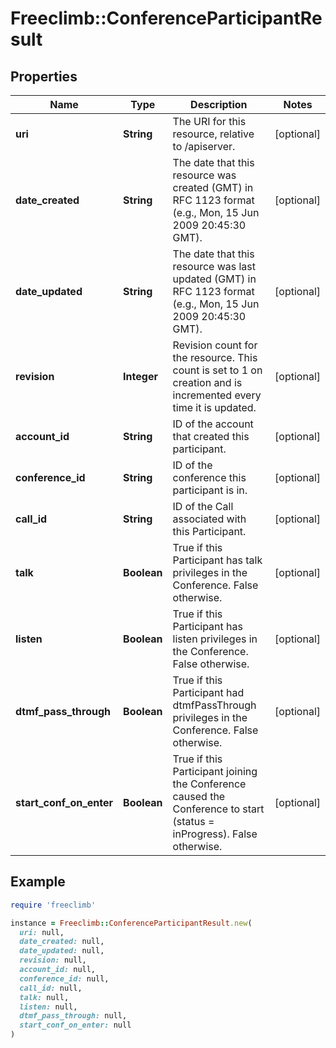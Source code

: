 # Freeclimb::ConferenceParticipantResult

## Properties

| Name | Type | Description | Notes |
| ---- | ---- | ----------- | ----- |
| **uri** | **String** | The URI for this resource, relative to /apiserver. | [optional] |
| **date_created** | **String** | The date that this resource was created (GMT) in RFC 1123 format (e.g., Mon, 15 Jun 2009 20:45:30 GMT). | [optional] |
| **date_updated** | **String** | The date that this resource was last updated (GMT) in RFC 1123 format (e.g., Mon, 15 Jun 2009 20:45:30 GMT). | [optional] |
| **revision** | **Integer** | Revision count for the resource. This count is set to 1 on creation and is incremented every time it is updated. | [optional] |
| **account_id** | **String** | ID of the account that created this participant. | [optional] |
| **conference_id** | **String** | ID of the conference this participant is in. | [optional] |
| **call_id** | **String** | ID of the Call associated with this Participant. | [optional] |
| **talk** | **Boolean** | True if this Participant has talk privileges in the Conference. False otherwise. | [optional] |
| **listen** | **Boolean** | True if this Participant has listen privileges in the Conference. False otherwise. | [optional] |
| **dtmf_pass_through** | **Boolean** | True if this Participant had dtmfPassThrough privileges in the Conference. False otherwise. | [optional] |
| **start_conf_on_enter** | **Boolean** | True if this Participant joining the Conference caused the Conference to start (status &#x3D; inProgress). False otherwise. | [optional] |

## Example

```ruby
require 'freeclimb'

instance = Freeclimb::ConferenceParticipantResult.new(
  uri: null,
  date_created: null,
  date_updated: null,
  revision: null,
  account_id: null,
  conference_id: null,
  call_id: null,
  talk: null,
  listen: null,
  dtmf_pass_through: null,
  start_conf_on_enter: null
)
```

